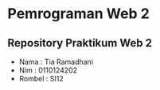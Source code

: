 # Pemrograman Web 2
## Repository Praktikum Web 2

- Nama : Tia Ramadhani
- Nim : 0110124202
- Rombel : SI12
